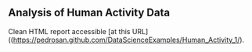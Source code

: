 
## Analysis of Human Activity Data

Clean HTML report accessible [at this URL]((https://pedrosan.github.com/DataScienceExamples/Human_Activity_1/).   

